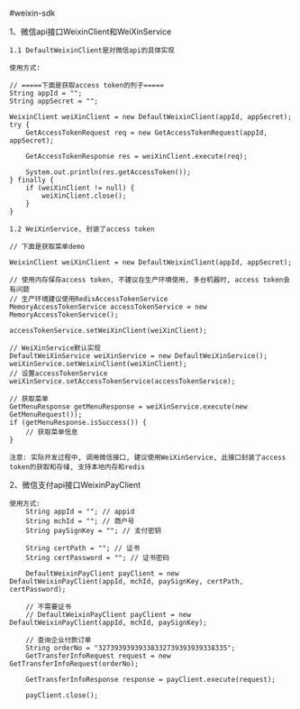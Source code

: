 #weixin-sdk

1、微信api接口WeixinClient和WeiXinService

    1.1 DefaultWeixinClient是对微信api的具体实现

    使用方式:

    // =====下面是获取access token的列子=====
    String appId = "";
    String appSecret = "";

    WeixinClient weiXinClient = new DefaultWeixinClient(appId, appSecret);
    try {
        GetAccessTokenRequest req = new GetAccessTokenRequest(appId, appSecret);

        GetAccessTokenResponse res = weiXinClient.execute(req);

        System.out.println(res.getAccessToken());
    } finally {
        if (weiXinClient != null) {
            weiXinClient.close();
        }
    }

    1.2 WeiXinService, 封装了access token

    // 下面是获取菜单demo

    WeixinClient weiXinClient = new DefaultWeixinClient(appId, appSecret);

    // 使用内存保存access token, 不建议在生产环境使用, 多台机器时, access token会有问题
    // 生产环境建议使用RedisAccessTokenService
    MemoryAccessTokenService accessTokenService = new MemoryAccessTokenService();

    accessTokenService.setWeiXinClient(weiXinClient);

    // WeiXinService默认实现
    DefaultWeiXinService weiXinService = new DefaultWeiXinService();
    weiXinService.setWeixinClient(weiXinClient);
    // 设置accessTokenService
    weiXinService.setAccessTokenService(accessTokenService);

    // 获取菜单
    GetMenuResponse getMenuResponse = weiXinService.execute(new GetMenuRequest());
    if (getMenuResponse.isSuccess()) {
        // 获取菜单信息
    }

    注意: 实际开发过程中, 调用微信接口, 建议使用WeiXinService, 此接口封装了access token的获取和存储, 支持本地内存和redis

2、微信支付api接口WeixinPayClient

    使用方式:
        String appId = ""; // appid
        String mchId = ""; // 商户号
        String paySignKey = ""; // 支付密钥

        String certPath = ""; // 证书
        String certPassword = ""; // 证书密码

        DefaultWeixinPayClient payClient = new DefaultWeixinPayClient(appId, mchId, paySignKey, certPath, certPassword);

        // 不需要证书
        // DefaultWeixinPayClient payClient = new DefaultWeixinPayClient(appId, mchId, paySignKey);

        // 查询企业付款订单
        String orderNo = "32739393939338332739393939338335";
        GetTransferInfoRequest request = new GetTransferInfoRequest(orderNo);

        GetTransferInfoResponse response = payClient.execute(request);

        payClient.close();